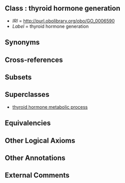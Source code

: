 
## Class : thyroid hormone generation

 * *IRI* = http://purl.obolibrary.org/obo/GO_0006590
 * *Label* = thyroid hormone generation

## Synonyms


## Cross-references


## Subsets


## Superclasses

 * [thyroid hormone metabolic process](../../GO/03/GO_0042403.md)

## Equivalencies


## Other Logical Axioms


## Other Annotations


## External Comments

